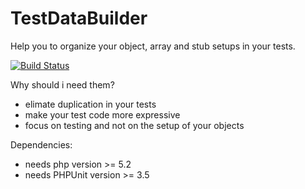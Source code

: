 # TestDataBuilder
Help you to organize your object, array and stub setups in your tests.

[![Build Status](https://travis-ci.org/schnipseljagd/TestDataBuilder.png)](https://travis-ci.org/schnipseljagd/TestDataBuilder)

Why should i need them?

 * elimate duplication in your tests
 * make your test code more expressive 
 * focus on testing and not on the setup of your objects

Dependencies:

 * needs php version >= 5.2
 * needs PHPUnit version >= 3.5
